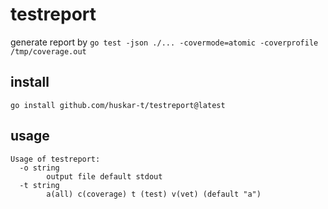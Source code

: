 # testreport

generate report by `go test -json ./... -covermode=atomic -coverprofile /tmp/coverage.out`

## install

```shell
go install github.com/huskar-t/testreport@latest
```

## usage

```shell
Usage of testreport:
  -o string
        output file default stdout
  -t string
        a(all) c(coverage) t (test) v(vet) (default "a")
```